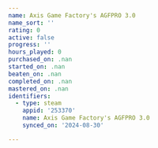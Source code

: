 ```yaml
---
name: Axis Game Factory's AGFPRO 3.0
name_sort: ''
rating: 0
active: false
progress: ''
hours_played: 0
purchased_on: .nan
started_on: .nan
beaten_on: .nan
completed_on: .nan
mastered_on: .nan
identifiers:
  - type: steam
    appid: '253370'
    name: Axis Game Factory's AGFPRO 3.0
    synced_on: '2024-08-30'

---
```

